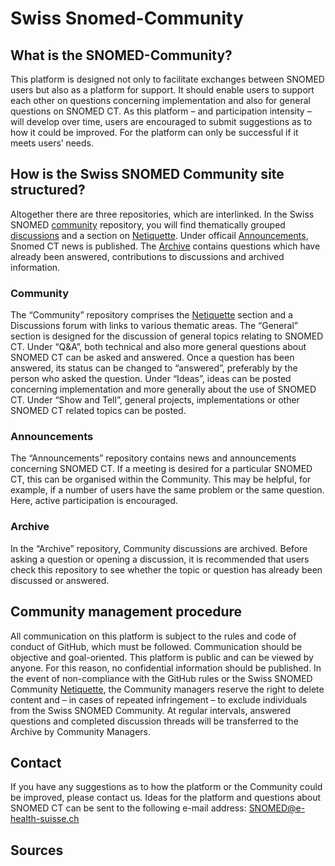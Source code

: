 # Swiss Snomed-Community
## What is the SNOMED-Community?

This platform is designed not only to facilitate exchanges between SNOMED users but also as a platform for support. It should enable users to support each other on questions concerning implementation and also for general questions on SNOMED CT. As this platform – and participation intensity – will develop over time, users are encouraged to submit suggestions as to how it could be improved. For the platform can only be successful if it meets users’ needs.

## How is the Swiss SNOMED Community site structured?
Altogether there are three repositories, which are interlinked. In the Swiss SNOMED [community](https://github.com/ehealthsuisse/Community/blob/main/README.md) repository, you will find thematically grouped  [discussions](https://github.com/ehealthsuisse/Swiss-SNOMED-Community/discussions) and a section on [Netiquette](https://github.com/ehealthsuisse/Swiss-SNOMED-Community/blob/main/NettiquetEnglisch.md). Under officail [Announcements](https://github.com/ehealthsuisse/Swiss-SNOMED-Community/discussions/categories/announcements), Snomed CT news is published. The [Archive](https://github.com/ehealthsuisse/Archiv/discussions) contains questions which have already been answered, contributions to discussions and archived information.

### Community
The “Community” repository comprises the [Netiquette](https://github.com/ehealthsuisse/Swiss-SNOMED-Community/blob/main/NettiquetEnglisch.md) section and a Discussions forum with links to various thematic areas. The “General” section is designed for the discussion of general topics relating to SNOMED CT. Under “Q&A”, both technical and also more general questions about SNOMED CT can be asked and answered. Once a question has been answered, its status can be changed to “answered”, preferably by the person who asked the question. Under “Ideas”, ideas can be posted concerning implementation and more generally about the use of SNOMED CT. Under “Show and Tell”, general projects, implementations or other SNOMED CT related topics can be posted.

### Announcements
The “Announcements” repository contains news and announcements concerning SNOMED CT. If a meeting is desired for a particular SNOMED CT, this can be organised within the Community. This may be helpful, for example, if a number of users have the same problem or the same question. Here, active participation is encouraged.
### Archive
In the “Archive” repository, Community discussions are archived. Before asking a question or opening a discussion, it is recommended that users check this repository to see whether the topic or question has already been discussed or answered.
## Community management procedure
All communication on this platform is subject to the rules and code of conduct of GitHub, which must be followed. Communication should be objective and goal-oriented. This platform is public and can be viewed by anyone. For this reason, no confidential information should be published. In the event of non-compliance with the GitHub rules or the Swiss SNOMED Community [Netiquette](https://github.com/ehealthsuisse/Swiss-SNOMED-Community/blob/main/NettiquetEnglisch.md), the Community managers reserve the right to delete content and – in cases of repeated infringement – to exclude individuals from the Swiss SNOMED Community.
At regular intervals, answered questions and completed discussion threads will be transferred to the Archive by Community Managers.


## Contact
If you have any suggestions as to how the platform or the Community could be improved, please contact us. Ideas for the platform and questions about SNOMED CT can be sent to the following e-mail address: SNOMED@e-health-suisse.ch
## Sources
